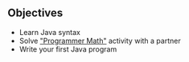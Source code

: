 ## Objectives

- Learn Java syntax
- Solve ["Programmer Math"](https://docs.google.com/document/d/1FWLs7O4o6UKYO0b4pR6sNQtqGCDGIEFWn2rYnQl1tGU/edit) activity with a partner
- Write your first Java program
